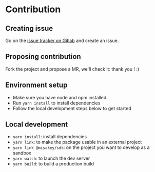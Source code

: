 # Contribution

## Creating issue

Go on the [issue tracker on Gitlab](https://gitlab.com/Misakey/sso/js-sdk/-/issues) and create an issue.

## Proposing contribution

Fork the project and propose a MR, we'll check it: thank you ! :)

## Environment setup

- Make sure you have node and npm installed
- Run `yarn install` to install dependencies
- Follow the local development steps below to get started

## Local development

- `yarn install`: install dependencies
- `yarn link`: to make the package usable in an external project
- `yarn link @misakey/sdk`: on the project you want to develop as a sandbox
- `yarn watch`: to launch the dev server
- `yarn build`: to build a production build
